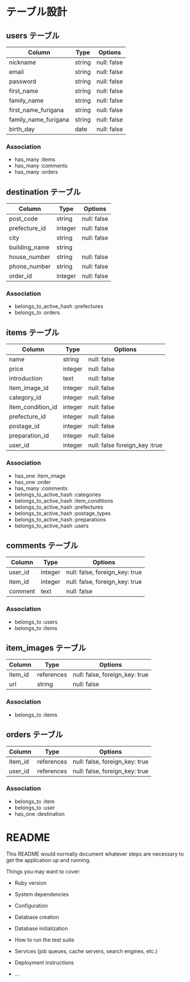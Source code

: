 # テーブル設計

## users テーブル

| Column               | Type       | Options     |
| -------------------- | ---------- | ----------- |
| nickname             | string     | null: false |
| email                | string     | null: false |
| password             | string     | null: false |
| first_name           | string     | null: false |
| family_name          | string     | null: false |
| first_name_furigana  | string     | null: false |
| family_name_furigana | string     | null: false |
| birth_day            | date       | null: false |

### Association

- has_many :items
- has_many :comments
- has_many :orders



## destination テーブル
| Column            | Type       | Options     |
| ----------------- | ---------- | ----------- |
| post_code         | string     | null: false |
| prefecture_id     | integer    | null: false |
| city              | string     | null: false |
| building_name     | string     |             |
| house_number      | string     | null: false |
| phone_number      | string     | null: false |
| order_id          | integer    | null: false |

### Association

- belongs_to_active_hash :prefectures
- belongs_to :orders


## items テーブル

| Column            | Type       | Options                       |
| ----------------- | ---------- | ----------------------------  |
| name              | string     | null: false                   |
| price             | integer    | null: false                   |
| introduction      | text       | null: false                   |
| item_image_id     | integer    | null: false                   |
| category_id       | integer    | null: false                   |
| item_condition_id | integer    | null: false                   |
| prefecture_id     | integer    | null: false                   |
| postage_id        | integer    | null: false                   |
| preparation_id    | integer    | null: false                   |
| user_id           | integer    | null: false foreign_key :true |

### Association

- has_one :item_image
- has_one :order
- has_many :comments
- belongs_to_active_hash :categories
- belongs_to_active_hash :item_conditions
- belongs_to_active_hash :prefectures
- belongs_to_active_hash :postage_types
- belongs_to_active_hash :preparations
- belongs_to_active_hash :users


## comments テーブル

| Column  | Type       | Options                        |
| ------- | ---------- | ------------------------------ |
| user_id | integer    | null: false, foreign_key: true |
| item_id | integer    | null: false, foreign_key: true |
| comment | text       | null: false                    |

### Association

- belongs_to :users
- belongs_to :items


## item_images テーブル

| Column  | Type       | Options                        |
| ------- | ---------- | ------------------------------ |
| item_id | references | null: false, foreign_key: true |
| url     | string     | null: false                    |

### Association

- belongs_to :items


## orders テーブル

| Column  | Type       | Options                        |
| ------- | ---------- | ------------------------------ |
| item_id | references | null: false, foreign_key: true |
| user_id | references | null: false, foreign_key: true |

### Association

- belongs_to :item
- belongs_to :user
- has_one :destination




# README

This README would normally document whatever steps are necessary to get the
application up and running.

Things you may want to cover:

* Ruby version

* System dependencies

* Configuration

* Database creation

* Database initialization

* How to run the test suite

* Services (job queues, cache servers, search engines, etc.)

* Deployment instructions

* ...
